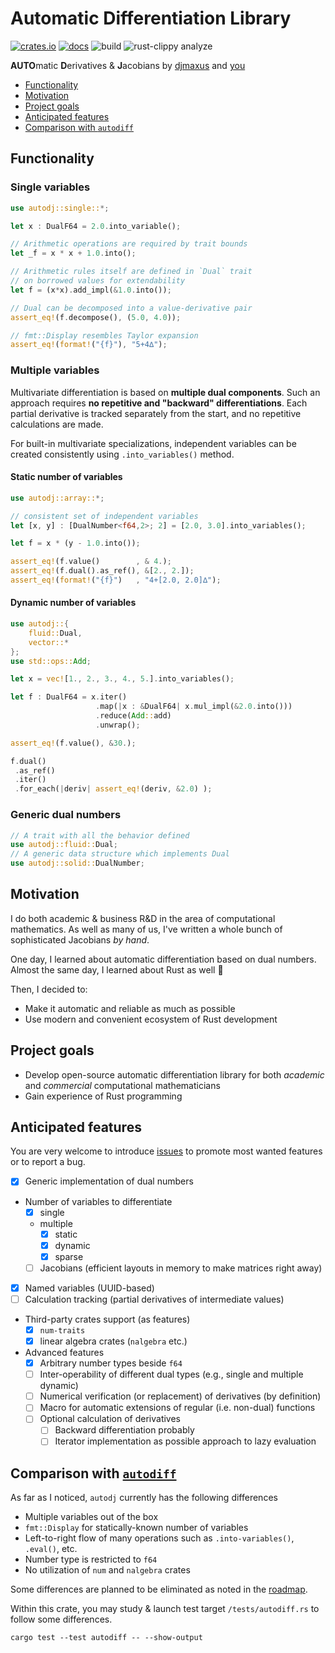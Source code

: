 # Automatic Differentiation Library

[![crates.io](https://img.shields.io/crates/v/autodj.svg)](https://crates.io/crates/autodj)
[![docs](https://docs.rs/autodj/badge.svg)](https://docs.rs/autodj/)
![build](https://github.com/djmaxus/autodj/actions/workflows/rust.yml/badge.svg?branch=master)
![rust-clippy analyze](https://github.com/djmaxus/autodj/actions/workflows/rust-clippy.yml/badge.svg?branch=master)

**AUTO**matic **D**erivatives & **J**acobians
by [djmaxus](https://djmaxus.github.io/) and [you](https://github.com/djmaxus/autodj/issues)

- [Functionality](#functionality)
- [Motivation](#motivation)
- [Project goals](#project-goals)
- [Anticipated features](#anticipated-features)
- [Comparison with `autodiff`](#comparison-with-autodiff)

## Functionality

### Single variables

```rust
use autodj::single::*;

let x : DualF64 = 2.0.into_variable();

// Arithmetic operations are required by trait bounds
let _f = x * x + 1.0.into();

// Arithmetic rules itself are defined in `Dual` trait
// on borrowed values for extendability
let f = (x*x).add_impl(&1.0.into());

// Dual can be decomposed into a value-derivative pair
assert_eq!(f.decompose(), (5.0, 4.0));

// fmt::Display resembles Taylor expansion
assert_eq!(format!("{f}"), "5+4∆");
```

### Multiple variables

Multivariate differentiation is based on **multiple dual components**.
Such an approach requires **no repetitive and "backward" differentiations**.
Each partial derivative is tracked separately from the start,
and no repetitive calculations are made.

For built-in multivariate specializations,
independent variables can be created consistently using `.into_variables()` method.

#### Static number of variables

```rust
use autodj::array::*;

// consistent set of independent variables
let [x, y] : [DualNumber<f64,2>; 2] = [2.0, 3.0].into_variables();

let f = x * (y - 1.0.into());

assert_eq!(f.value()        , & 4.);
assert_eq!(f.dual().as_ref(), &[2., 2.]);
assert_eq!(format!("{f}")   , "4+[2.0, 2.0]∆");
```

#### Dynamic number of variables

```rust
use autodj::{
    fluid::Dual,
    vector::*
};
use std::ops::Add;

let x = vec![1., 2., 3., 4., 5.].into_variables();

let f : DualF64 = x.iter()
                   .map(|x : &DualF64| x.mul_impl(&2.0.into()))
                   .reduce(Add::add)
                   .unwrap();

assert_eq!(f.value(), &30.);

f.dual()
 .as_ref()
 .iter()
 .for_each(|deriv| assert_eq!(deriv, &2.0) );
```

### Generic dual numbers

```rust
// A trait with all the behavior defined
use autodj::fluid::Dual;
// A generic data structure which implements Dual
use autodj::solid::DualNumber;
```

## Motivation

I do both academic & business R&D in the area of computational mathematics.
As well as many of us, I've written a whole bunch of sophisticated Jacobians _by hand_.

One day, I learned about automatic differentiation based on dual numbers.
Almost the same day, I learned about Rust as well :crab:

Then, I decided to:

- Make it automatic and reliable as much as possible
- Use modern and convenient ecosystem of Rust development

## Project goals

- Develop open-source automatic differentiation library for both _academic_ and _commercial_ computational mathematicians
- Gain experience of Rust programming

## Anticipated features

You are very welcome to introduce [issues](https://github.com/djmaxus/autodj/issues/new/choose)
to promote most wanted features or to report a bug.

- [x] Generic implementation of dual numbers
- Number of variables to differentiate
  - [x] single
  - multiple
    - [x] static
    - [x] dynamic
    - [x] sparse
  - [ ] Jacobians (efficient layouts in memory to make matrices right away)
- [x] Named variables (UUID-based)
- [ ] Calculation tracking (partial derivatives of intermediate values)
- Third-party crates support (as features)
  - [x] `num-traits`
  - [x] linear algebra crates (`nalgebra` etc.)
- Advanced features
  - [x] Arbitrary number types beside `f64`
  - [ ] Inter-operability of different dual types (e.g., single and multiple dynamic)
  - [ ] Numerical verification (or replacement) of derivatives (by definition)
  - [ ] Macro for automatic extensions of regular (i.e. non-dual) functions
  - [ ] Optional calculation of derivatives
    - [ ] Backward differentiation probably
    - [ ] Iterator implementation as possible approach to lazy evaluation

## Comparison with [`autodiff`](https://crates.io/crates/autodiff)

As far as I noticed, `autodj` currently has the following differences

- Multiple variables out of the box
- `fmt::Display` for statically-known number of variables
- Left-to-right flow of many operations such as `.into-variables()`, `.eval()`, etc.
- Number type is restricted to `f64`
- No utilization of `num` and `nalgebra` crates

Some differences are planned to be eliminated as noted in the [roadmap](#anticipated-features).

Within this crate, you may study & launch test target `/tests/autodiff.rs`
to follow some differences.

```shell
cargo test --test autodiff -- --show-output
```
